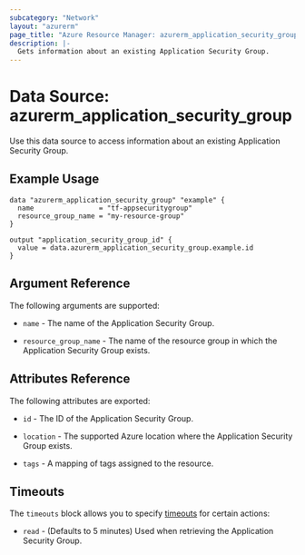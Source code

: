 ```yaml
---
subcategory: "Network"
layout: "azurerm"
page_title: "Azure Resource Manager: azurerm_application_security_group"
description: |-
  Gets information about an existing Application Security Group.
---
```


# Data Source: azurerm_application_security_group

Use this data source to access information about an existing Application Security Group.

## Example Usage

```hcl
data "azurerm_application_security_group" "example" {
  name                = "tf-appsecuritygroup"
  resource_group_name = "my-resource-group"
}

output "application_security_group_id" {
  value = data.azurerm_application_security_group.example.id
}
```

## Argument Reference

The following arguments are supported:

* `name` - The name of the Application Security Group.

* `resource_group_name` - The name of the resource group in which the Application Security Group exists.

## Attributes Reference

The following attributes are exported:

* `id` - The ID of the Application Security Group.

* `location` - The supported Azure location where the Application Security Group exists.

* `tags` - A mapping of tags assigned to the resource.

## Timeouts

The `timeouts` block allows you to specify [timeouts](https://www.terraform.io/language/resources/syntax#operation-timeouts) for certain actions:

* `read` - (Defaults to 5 minutes) Used when retrieving the Application Security Group.
